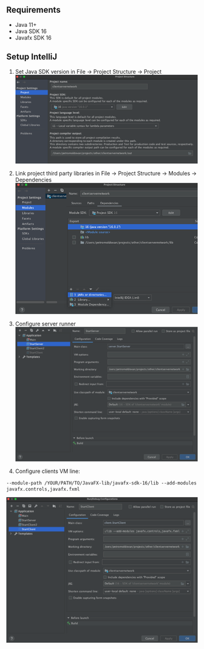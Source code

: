 Requirements
--------
* Java 11+
* Java SDK 16
* Javafx SDK 16


Setup IntelliJ
--------
1. Set Java SDK version in File -> Project Structure -> Project
![add java sdk](docs/assets/1.png)

2. Link project third party libraries in File -> Project Structure -> Modules -> Dependencies
![add third party libs](docs/assets/2.png)

3. Configure server runner
![server config](docs/assets/3.png)

4. Configure clients
VM line:
```
--module-path /YOUR/PATH/TO/JavaFX-lib/javafx-sdk-16/lib --add-modules javafx.controls,javafx.fxml
```
![client config](docs/assets/4.png)
